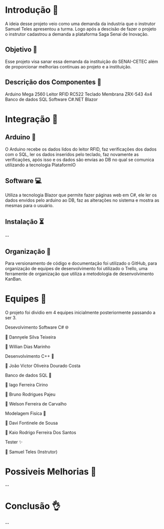 # Introdução :high_brightness:
A ideia desse projeto veio como uma demanda da industria que o instrutor Samuel Teles apresentou a turma. Logo após a descisão de fazer o projeto o instrutor cadastrou a demanda a plataforma Saga Senai de Inovação.

## Objetivo :dart:
Esse projeto visa sanar essa demanda da instituição do SENAI-CETEC além de proporcionar melhorias continuas ao projeto e a instituição.

## Descrição dos Componentes :electric_plug:
Arduino Mega 2560
Leitor RFID RC522
Teclado Membrana ZRX-543 4x4
Banco de dados SQL
Software C#.NET Blazor

# Integração :link:
## Arduino :floppy_disk:
O Arduino recebe os dados lidos do leitor RFID, faz verificações dos dados com o SQL, ler os dados inseridos pelo teclado, faz novamente as verificações, após isso e os dados são envias ao DB no qual se comunica utilizando a tecnologia PlataformIO

## Software :computer:
Utiliza a tecnologia Blazor que permite fazer páginas web em C#, ele ler os dados envidos pelo arduino ao DB, faz as alterações no sistema e mostra as mesmas para o usuário.

## Instalação :hourglass_flowing_sand:
--

## Organização :file_folder:
Para versionamento de código e documentação foi utilizado o GitHub, para organização de equipes de desenvolvimento foi utilizado o Trello, uma ferramente de organização que utiliza a metodologia de desenvolvimento KanBan.

# Equipes :pray:
O projeto foi dividio em 4 equipes inicialmente posteriormente passando a ser 3.

Desevolvimento Software C# :globe_with_meridians:

:woman: Dannyele Silva Teixeira

:man: Willian Dias Marinho

Desenvolvimento C++ :wrench:

:man: João Victor Oliveira Dourado Costa

Banco de dados SQL :floppy_disk:

:man: Iago Ferreira Cirino

:man: Bruno Rodrigues Pajeu

:man: Welson Ferreira de Carvalho

Modelagem Fisíca :triangular_ruler:

:man: Davi Fontinele de Sousa

:man: Kaio Rodrigo Ferreira Dos Santos

Tester :sparkles:

:man: Samuel Teles (Instrutor)

# Possiveis Melhorias :dizzy:
-- 
# Conclusão :ok_hand:
--
